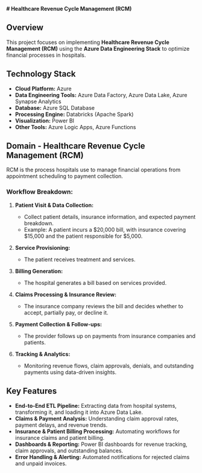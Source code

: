**# Healthcare Revenue Cycle Management (RCM)**

## Overview
This project focuses on implementing **Healthcare Revenue Cycle Management (RCM)** using the **Azure Data Engineering Stack** to optimize financial processes in hospitals.

## Technology Stack
- **Cloud Platform:** Azure
- **Data Engineering Tools:** Azure Data Factory, Azure Data Lake, Azure Synapse Analytics
- **Database:** Azure SQL Database
- **Processing Engine:** Databricks (Apache Spark)
- **Visualization:** Power BI
- **Other Tools:** Azure Logic Apps, Azure Functions

## Domain - Healthcare Revenue Cycle Management (RCM)
RCM is the process hospitals use to manage financial operations from appointment scheduling to payment collection.

### Workflow Breakdown:
1. **Patient Visit & Data Collection:**
   - Collect patient details, insurance information, and expected payment breakdown.
   - Example: A patient incurs a $20,000 bill, with insurance covering $15,000 and the patient responsible for $5,000.

2. **Service Provisioning:**
   - The patient receives treatment and services.

3. **Billing Generation:**
   - The hospital generates a bill based on services provided.

4. **Claims Processing & Insurance Review:**
   - The insurance company reviews the bill and decides whether to accept, partially pay, or decline it.

5. **Payment Collection & Follow-ups:**
   - The provider follows up on payments from insurance companies and patients.

6. **Tracking & Analytics:**
   - Monitoring revenue flows, claim approvals, denials, and outstanding payments using data-driven insights.

## Key Features
- **End-to-End ETL Pipeline:** Extracting data from hospital systems, transforming it, and loading it into Azure Data Lake.
- **Claims & Payment Analysis:** Understanding claim approval rates, payment delays, and revenue trends.
- **Insurance & Patient Billing Processing:** Automating workflows for insurance claims and patient billing.
- **Dashboards & Reporting:** Power BI dashboards for revenue tracking, claim approvals, and outstanding balances.
- **Error Handling & Alerting:** Automated notifications for rejected claims and unpaid invoices.

